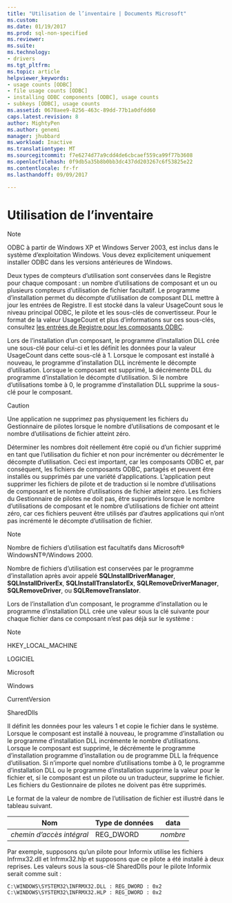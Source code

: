 ```yaml
---
title: "Utilisation de l’inventaire | Documents Microsoft"
ms.custom: 
ms.date: 01/19/2017
ms.prod: sql-non-specified
ms.reviewer: 
ms.suite: 
ms.technology:
- drivers
ms.tgt_pltfrm: 
ms.topic: article
helpviewer_keywords:
- usage counts [ODBC]
- file usage counts [ODBC]
- installing ODBC components [ODBC], usage counts
- subkeys [ODBC], usage counts
ms.assetid: 0678aee9-8256-463c-89dd-77b1a0dfdd60
caps.latest.revision: 8
author: MightyPen
ms.author: genemi
manager: jhubbard
ms.workload: Inactive
ms.translationtype: MT
ms.sourcegitcommit: f7e6274d77a9cdd4de6cbcaef559ca99f77b3608
ms.openlocfilehash: 0f9db5a35b8b0bb3dc437dd203267c6f53825e22
ms.contentlocale: fr-fr
ms.lasthandoff: 09/09/2017

---
```

# <a name="usage-counting"></a>Utilisation de l’inventaire
> [!NOTE]  
>  ODBC à partir de Windows XP et Windows Server 2003, est inclus dans le système d’exploitation Windows. Vous devez explicitement uniquement installer ODBC dans les versions antérieures de Windows.  
  
 Deux types de compteurs d’utilisation sont conservées dans le Registre pour chaque composant : un nombre d’utilisations de composant et un ou plusieurs compteurs d’utilisation de fichier facultatif. Le programme d’installation permet du décompte d’utilisation de composant DLL mettre à jour les entrées de Registre. Il est stocké dans la valeur UsageCount sous le niveau principal ODBC, le pilote et les sous-clés de convertisseur. Pour le format de la valeur UsageCount et plus d’informations sur ces sous-clés, consultez [les entrées de Registre pour les composants ODBC](../../../odbc/reference/install/registry-entries-for-odbc-components.md).  
  
 Lors de l’installation d’un composant, le programme d’installation DLL crée une sous-clé pour celui-ci et les définit les données pour la valeur UsageCount dans cette sous-clé à 1. Lorsque le composant est installé à nouveau, le programme d’installation DLL incrémente le décompte d’utilisation. Lorsque le composant est supprimé, la décrémente DLL du programme d’installation le décompte d’utilisation. Si le nombre d’utilisations tombe à 0, le programme d’installation DLL supprime la sous-clé pour le composant.  
  
> [!CAUTION]  
>  Une application ne supprimez pas physiquement les fichiers du Gestionnaire de pilotes lorsque le nombre d’utilisations de composant et le nombre d’utilisations de fichier atteint zéro.  
  
 Déterminer les nombres doit réellement être copié ou d’un fichier supprimé en tant que l’utilisation du fichier et non pour incrémenter ou décrémenter le décompte d’utilisation. Ceci est important, car les composants ODBC et, par conséquent, les fichiers de composants ODBC, partagés et peuvent être installés ou supprimés par une variété d’applications. L’application peut supprimer les fichiers de pilote et de traduction si le nombre d’utilisations de composant et le nombre d’utilisations de fichier atteint zéro. Les fichiers du Gestionnaire de pilotes ne doit pas, être supprimés lorsque le nombre d’utilisations de composant et le nombre d’utilisations de fichier ont atteint zéro, car ces fichiers peuvent être utilisés par d’autres applications qui n’ont pas incrémenté le décompte d’utilisation de fichier.  
  
> [!NOTE]  
>  Nombre de fichiers d’utilisation est facultatifs dans Microsoft® WindowsNT®/Windows 2000.  
  
 Nombre de fichiers d’utilisation est conservées par le programme d’installation après avoir appelé **SQLInstallDriverManager**, **SQLInstallDriverEx**, **SQLInstallTranslatorEx**, **SQLRemoveDriverManager**, **SQLRemoveDriver**, ou **SQLRemoveTranslator**.  
  
 Lors de l’installation d’un composant, le programme d’installation ou le programme d’installation DLL crée une valeur sous la clé suivante pour chaque fichier dans ce composant n’est pas déjà sur le système :  
  
> [!NOTE]  
>  HKEY_LOCAL_MACHINE  
>   
>  LOGICIEL  
>   
>  Microsoft  
>   
>  Windows  
>   
>  CurrentVersion  
>   
>  SharedDlls  
  
 Il définit les données pour les valeurs 1 et copie le fichier dans le système. Lorsque le composant est installé à nouveau, le programme d’installation ou le programme d’installation DLL incrémente le nombre d’utilisations. Lorsque le composant est supprimé, le décrémente le programme d’installation programme d’installation ou de programme DLL la fréquence d’utilisation. Si n’importe quel nombre d’utilisations tombe à 0, le programme d’installation DLL ou le programme d’installation supprime la valeur pour le fichier et, si le composant est un pilote ou un traducteur, supprime le fichier. Les fichiers du Gestionnaire de pilotes ne doivent pas être supprimés.  
  
 Le format de la valeur de nombre de l’utilisation de fichier est illustré dans le tableau suivant.  
  
|Nom|Type de données|data|  
|----------|---------------|----------|  
|*chemin d’accès intégral*|REG_DWORD|*nombre*|  
  
 Par exemple, supposons qu’un pilote pour Informix utilise les fichiers Infrmx32.dll et Infrmx32.hlp et supposons que ce pilote a été installé à deux reprises. Les valeurs sous la sous-clé SharedDlls pour le pilote Informix serait comme suit :  
  
```  
C:\WINDOWS\SYSTEM32\INFRMX32.DLL : REG_DWORD : 0x2  
C:\WINDOWS\SYSTEM32\INFRMX32.HLP : REG_DWORD : 0x2  
```

